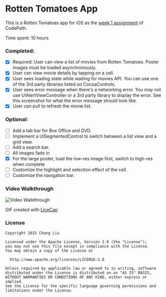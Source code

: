 # Rotten Tomatoes App

This is a Rotten Tomatoes app for iOS as the [week 1 assignment](https://courses.codepath.com/courses/intro_to_ios/unit/1#!assignment) of CodePath.

Time spent: 10 hours

### Completed:

- [x] Required: User can view a list of movies from Rotten Tomatoes. Poster images must be loaded asynchronously.
- [x] User can view movie details by tapping on a cell.
- [x] User sees loading state while waiting for movies API. You can use one of the 3rd party libraries listed on CocoaControls.
- [x] User sees error message when there's a networking error. You may not use UIAlertViewController or a 3rd party library to display the error. See this screenshot for what the error message should look like.
- [x] User can pull to refresh the movie list.

### Optional:
- [ ] Add a tab bar for Box Office and DVD.
- [ ] Implement a UISegmentedControl to switch between a list view and a grid view.
- [ ] Add a search bar.
- [ ] All images fade in
- [x] For the large poster, load the low-res image first, switch to high-res when complete
- [ ] Customize the highlight and selection effect of the cell.
- [ ] Customize the navigation bar.

### Video Walkthrough
![Video Walkthrough](TBD)

GIF created with [LiceCap](http://www.cockos.com/licecap/)


### License
    Copyright 2015 Chang Liu

    Licensed under the Apache License, Version 2.0 (the "License");
    you may not use this file except in compliance with the License.
    You may obtain a copy of the License at

      http://www.apache.org/licenses/LICENSE-2.0

    Unless required by applicable law or agreed to in writing, software
    distributed under the License is distributed on an "AS IS" BASIS,
    WITHOUT WARRANTIES OR CONDITIONS OF ANY KIND, either express or implied.
    See the License for the specific language governing permissions and
    limitations under the License.
